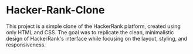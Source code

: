 # Hacker-Rank-Clone
This project is a simple clone of the HackerRank platform, created using only HTML and CSS. The goal was to replicate the clean, minimalistic design of HackerRank's interface while focusing on the layout, styling, and responsiveness.
